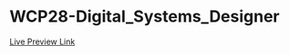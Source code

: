 # WCP28-Digital_Systems_Designer


[Live Preview Link](https://jacobrichman.github.io/WCP28-Digital_Systems_Designer/index.html)

